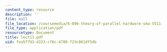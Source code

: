 ```yaml
---
content_type: resource
description: ''
file: null
file_location: /coursemedia/6-896-theory-of-parallel-hardware-sma-5511-spring-2004/fea5f793d223cf8c4708f23c861df54b_lect11.pdf
file_type: application/pdf
resourcetype: Document
title: lect11.pdf
uid: fea5f793-d223-cf8c-4708-f23c861df54b
---
```

